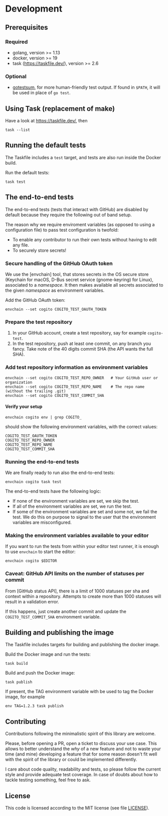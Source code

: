 # Development

## Prerequisites

### Required

* golang, version >= 1.13
* docker, version >= 19
* task (https://taskfile.dev/), version >= 2.6

### Optional

* [gotestsum](https://github.com/gotestyourself/gotestsum), for more human-friendly test output. If found in `$PATH`, it will be used in place of `go test`.

## Using Task (replacement of make)

Have a look at https://taskfile.dev/, then

```
task --list
```

## Running the default tests

The Taskfile includes a `test` target, and tests are also run inside the Docker build.

Run the default tests:

```console
task test
```

## The end-to-end tests

The end-to-end tests (tests that interact with GitHub) are disabled by default because they require the following out of band setup.

The reason why we require enviroment variables (as opposed to using a configuration file) to pass test configuration is twofold:

- To enable any contributor to run their own tests without having to edit any file.
- To securely store secrets!

### Secure handling of the GitHub OAuth token

We use the [envchain] tool, that stores secrets in the OS secure store (Keychain for macOS, D-Bus secret service (gnome-keyring) for Linux), associated to a _namespace_. It then makes available all secrets associated to the given _namespace_ as environment variables.

Add the GitHub OAuth token:

```console
envchain --set cogito COGITO_TEST_OAUTH_TOKEN
```

### Prepare the test repository

1. In your GitHub account, create a test repository, say for example `cogito-test`.
2. In the test repository, push at least one commit, on any branch you fancy. Take note of the 40 digits commit SHA (the API wants the full SHA).

### Add test repository information as environment variables

```console
envchain --set cogito COGITO_TEST_REPO_OWNER   # Your GitHub user or organization
envchain --set cogito COGITO_TEST_REPO_NAME    # The repo name (without the trailing .git)
envchain --set cogito COGITO_TEST_COMMIT_SHA
```

#### Verify your setup

```console
envchain cogito env | grep COGITO_
```

should show the following environment variables, with the correct values:

```
COGITO_TEST_OAUTH_TOKEN
COGITO_TEST_REPO_OWNER
COGITO_TEST_REPO_NAME
COGITO_TEST_COMMIT_SHA
```

### Running the end-to-end tests

We are finally ready to run also the end-to-end tests:

```console
envchain cogito task test
```

The end-to-end tests have the following logic:

- If none of the environment variables are set, we skip the test.
- If all of the environment variables are set, we run the test.
- If some of the environment variables are set and some not, we fail the test. We do this on purpose to signal to the user that the environment variables are misconfigured.

### Making the environment variables available to your editor

If you want to run the tests from within your editor test runner, it is enough to use `envchain` to start the editor:

```console
envchain cogito $EDITOR
```

### Caveat: GitHub API limits on the number of statuses per commit

From [GitHub status API], there is a limit of 1000 statuses per sha and context within a
repository. Attempts to create more than 1000 statuses will result in a validation error.

If this happens, just create another commit and update the `COGITO_TEST_COMMIT_SHA` environment variable.

## Building and publishing the image

The Taskfile includes targets for building and publishing the docker image.

Build the Docker image and run the tests:

```console
task build
```

Build and push the Docker image:

```console
task publish
```

If present, the TAG environment variable with be used to tag the Docker image, for example

```console
env TAG=1.2.3 task publish
```

## Contributing

Contributions following the minimalistic spirit of this library are welcome. 

Please, before opening a PR, open a ticket to discuss your use case. This allows to better understand the _why_ of a new feature and not to waste your time (and mine) developing a feature that for some reason doesn't fit well with the spirit of the library or could be implemented differently.

I care about code quality, readability and tests, so please follow the current style and provide adequate test coverage. In case of doubts about how to tackle testing something, feel free to ask.

## License

This code is licensed according to the MIT license (see file [LICENSE](./LICENSE)).
